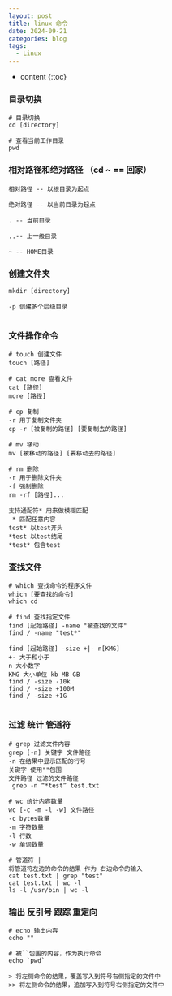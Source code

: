 ```yaml
---
layout: post
title: linux 命令
date: 2024-09-21
categories: blog
tags:
  - Linux
---
```

* content
{:toc}


### 目录切换

```
# 目录切换
cd [directory]

# 查看当前工作目录
pwd
```

###  相对路径和绝对路径 （cd ~ == 回家）

```
相对路径 -- 以根目录为起点

绝对路径 -- 以当前目录为起点

. -- 当前目录

..-- 上一级目录

~ -- HOME目录
```

### 创建文件夹

```
mkdir [directory]

-p 创建多个层级目录


```

### 文件操作命令

```
# touch 创建文件
touch [路径]

# cat more 查看文件
cat [路径]
more [路径]

# cp 复制 
-r 用于复制文件夹
cp -r [被复制的路径] [要复制去的路径]

# mv 移动
mv [被移动的路径] [要移动去的路径]

# rm 删除
-r 用于删除文件夹
-f 强制删除
rm -rf [路径]...

支持通配符* 用来做模糊匹配
 * 匹配任意内容
test* 以test开头
*test 以test结尾
*test* 包含test
```

### 查找文件

```
# which 查找命令的程序文件
which [要查找的命令]
which cd

# find 查找指定文件
find [起始路径] -name "被查找的文件"
find / -name "test*"

find [起始路径] -size +|- n[KMG]
+- 大于和小于
n 大小数字
KMG 大小单位 kb MB GB
find / -size -10k
find / -size +100M
find / -size +1G


```

### 过滤 统计 管道符

```
# grep 过滤文件内容
grep [-n] 关键字 文件路径
-n 在结果中显示匹配的行号
关键字 使用""包围
文件路径 过滤的文件路径
 grep -n “*test” test.txt

# wc 统计内容数量
wc [-c -m -l -w] 文件路径
-c bytes数量
-m 字符数量
-l 行数
-w 单词数量

# 管道符 |
将管道符左边的命令的结果 作为 右边命令的输入
cat test.txt | grep "test"
cat test.txt | wc -l
ls -l /usr/bin | wc -l
```

### 输出 反引号 跟踪 重定向

```
# echo 输出内容
echo ""

# 被``包围的内容，作为执行命令
echo `pwd`

> 将左侧命令的结果，覆盖写入到符号右侧指定的文件中
>> 将左侧命令的结果，追加写入到符号右侧指定的文件中

```